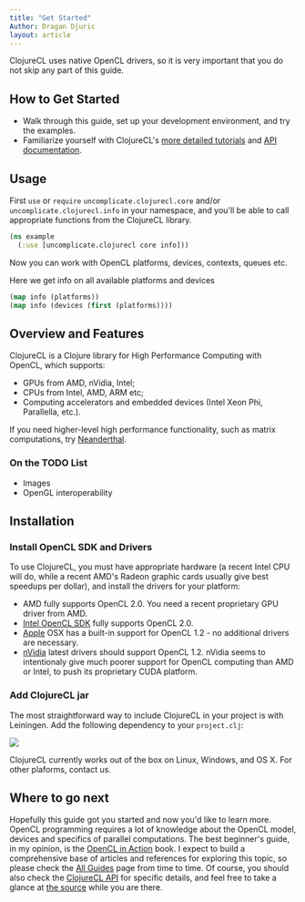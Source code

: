 ```yaml
---
title: "Get Started"
Author: Dragan Djuric
layout: article
---
```


ClojureCL uses native OpenCL drivers, so it is very important that you do not skip any part of this guide.

## How to Get Started
* Walk through this guide, set up your development environment, and try the examples.
* Familiarize yourself with ClojureCL's [more detailed tutorials](/articles/guides.html) and [API documentation](/codox).

## Usage

First `use` or `require` `uncomplicate.clojurecl.core` and/or `uncomplicate.clojurecl.info` in your namespace, and you'll be able to call appropriate functions from the ClojureCL library.

```clojure
(ns example
  (:use [uncomplicate.clojurecl core info]))
```

Now you can work with OpenCL platforms, devices, contexts, queues etc.

Here we get info on all available platforms and devices

```clojure
(map info (platforms))
(map info (devices (first (platforms))))
```

## Overview and Features

ClojureCL is a Clojure library for High Performance Computing with OpenCL, which supports:

* GPUs from AMD, nVidia, Intel;
* CPUs from Intel, AMD, ARM etc;
* Computing accelerators and embedded devices (Intel Xeon Phi, Parallella, etc.).

If you need higher-level high performance functionality, such as matrix computations, try [Neanderthal](http://neanderthal.uncomplicate.org).

### On the TODO List

* Images
* OpenGL interoperability

## Installation

### Install OpenCL SDK and Drivers
To use ClojureCL, you must have appropriate hardware (a recent Intel CPU will do, while a recent AMD's Radeon graphic cards usually give best speedups per dollar), and install the drivers for your platform:

* AMD fully supports OpenCL 2.0. You need a recent proprietary GPU driver from AMD.
* [Intel OpenCL SDK](http://software.intel.com/en-us/articles/opencl-drivers) fully supports OpenCL 2.0.
* [Apple](http://developer.apple.com/opencl/) OSX has a built-in support for OpenCL 1.2 - no additional drivers are necessary.
* [nVidia](http://developer.nvidia.com/opencl) latest drivers should support OpenCL 1.2. nVidia seems to intentionaly give much poorer support for OpenCL computing than AMD or Intel, to push its proprietary CUDA platform.

### Add ClojureCL jar

The most straightforward way to include ClojureCL in your project is with Leiningen. Add the following dependency to your `project.clj`:

![](http://clojars.org/uncomplicate/clojurecl/latest-version.svg)

ClojureCL currently works out of the box on Linux, Windows, and OS X. For other plaforms, contact us.

## Where to go next

Hopefully this guide got you started and now you'd like to learn more. OpenCL programming requires a lot of knowledge about the OpenCL model, devices and specifics of parallel computations. The best beginner's guide, in my opinion, is the [OpenCL in Action](http://www.amazon.com/OpenCL-Action-Accelerate-Graphics-Computations/dp/1617290173) book. I expect to build a comprehensive base of articles and references for exploring this topic, so please check the [All Guides](/articles/guides.html) page from time to time. Of course, you should also check the [ClojureCL API](/codox) for specific details, and feel free to take a glance at [the source](https://github.com/uncomplicate/clojurecl) while you are there.
